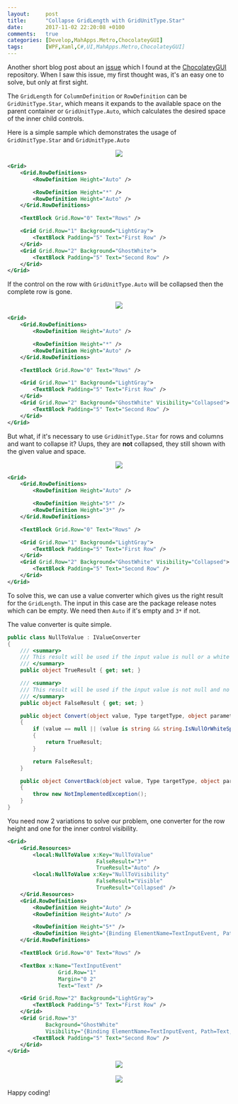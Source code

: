 ```yaml
---
layout:     post
title:      "Collapse GridLength with GridUnitType.Star"
date:       2017-11-02 22:20:08 +0100
comments:   true
categories: [Develop,MahApps.Metro,ChocolateyGUI]
tags:       [WPF,Xaml,C#,UI,MahApps.Metro,ChocolateyGUI]
---
```


Another short blog post about an [issue](https://github.com/chocolatey/ChocolateyGUI/issues/501) which I found at the [ChocolateyGUI](https://github.com/chocolatey/ChocolateyGUI) repository. When I saw this issue, my first thought was, it's an easy one to solve, but only at first sight.

The `GridLength` for `ColumnDefinition` or `RowDefinition` can be `GridUnitType.Star`, which means it expands to the available space on the parent container or `GridUnitType.Auto`, which calculates the desired space of the inner child controls.

Here is a simple sample which demonstrates the usage of `GridUnitType.Star` and `GridUnitType.Auto`

<div align="center">
    <img src="{{ site.url }}/images/gridlength01.png">
</div>

```xml
<Grid>
    <Grid.RowDefinitions>
        <RowDefinition Height="Auto" />

        <RowDefinition Height="*" />
        <RowDefinition Height="Auto" />
    </Grid.RowDefinitions>

    <TextBlock Grid.Row="0" Text="Rows" />

    <Grid Grid.Row="1" Background="LightGray">
        <TextBlock Padding="5" Text="First Row" />
    </Grid>
    <Grid Grid.Row="2" Background="GhostWhite">
        <TextBlock Padding="5" Text="Second Row" />
    </Grid>
</Grid>
```

If the control on the row with `GridUnitType.Auto` will be collapsed then the complete row is gone.

<div align="center">
    <img src="{{ site.url }}/images/gridlength02.png">
</div>

```xml
<Grid>
    <Grid.RowDefinitions>
        <RowDefinition Height="Auto" />

        <RowDefinition Height="*" />
        <RowDefinition Height="Auto" />
    </Grid.RowDefinitions>

    <TextBlock Grid.Row="0" Text="Rows" />

    <Grid Grid.Row="1" Background="LightGray">
        <TextBlock Padding="5" Text="First Row" />
    </Grid>
    <Grid Grid.Row="2" Background="GhostWhite" Visibility="Collapsed">
        <TextBlock Padding="5" Text="Second Row" />
    </Grid>
</Grid>
```

But what, if it's necessary to use `GridUnitType.Star` for rows and columns and want to collapse it? Uups, they are **not** collapsed, they still shown with the given value and space.

<div align="center">
    <img src="{{ site.url }}/images/gridlength03.png">
</div>

```xml
<Grid>
    <Grid.RowDefinitions>
        <RowDefinition Height="Auto" />

        <RowDefinition Height="5*" />
        <RowDefinition Height="3*" />
    </Grid.RowDefinitions>

    <TextBlock Grid.Row="0" Text="Rows" />

    <Grid Grid.Row="1" Background="LightGray">
        <TextBlock Padding="5" Text="First Row" />
    </Grid>
    <Grid Grid.Row="2" Background="GhostWhite" Visibility="Collapsed">
        <TextBlock Padding="5" Text="Second Row" />
    </Grid>
</Grid>
```

To solve this, we can use a value converter which gives us the right result for the `GridLength`. The input in this case are the package release notes which can be empty. We need then `Auto` if it's empty and `3*` if not.

The value converter is quite simple.

```csharp
public class NullToValue : IValueConverter
{
    /// <summary>
    /// This result will be used if the input value is null or a white space string.
    /// </summary>
    public object TrueResult { get; set; }

    /// <summary>
    /// This result will be used if the input value is not null and no a white space string.
    /// </summary>
    public object FalseResult { get; set; }

    public object Convert(object value, Type targetType, object parameter, CultureInfo culture)
    {
        if (value == null || (value is string && string.IsNullOrWhiteSpace((string)value)))
        {
            return TrueResult;
        }

        return FalseResult;
    }

    public object ConvertBack(object value, Type targetType, object parameter, CultureInfo culture)
    {
        throw new NotImplementedException();
    }
}
```

You need now 2 variations to solve our problem, one converter for the row height and one for the inner control visibility.

```xml
<Grid>
    <Grid.Resources>
        <local:NullToValue x:Key="NullToValue"
                            FalseResult="3*"
                            TrueResult="Auto" />
        <local:NullToValue x:Key="NullToVisibility"
                            FalseResult="Visible"
                            TrueResult="Collapsed" />
    </Grid.Resources>
    <Grid.RowDefinitions>
        <RowDefinition Height="Auto" />
        <RowDefinition Height="Auto" />

        <RowDefinition Height="5*" />
        <RowDefinition Height="{Binding ElementName=TextInputEvent, Path=Text, Converter={StaticResource NullToValue}}" />
    </Grid.RowDefinitions>

    <TextBlock Grid.Row="0" Text="Rows" />

    <TextBox x:Name="TextInputEvent"
                Grid.Row="1"
                Margin="0 2"
                Text="Text" />

    <Grid Grid.Row="2" Background="LightGray">
        <TextBlock Padding="5" Text="First Row" />
    </Grid>
    <Grid Grid.Row="3"
            Background="GhostWhite"
            Visibility="{Binding ElementName=TextInputEvent, Path=Text, Converter={StaticResource NullToVisibility}}">
        <TextBlock Padding="5" Text="Second Row" />
    </Grid>
</Grid>
```

<div align="center">
    <img src="{{ site.url }}/images/gridlength04.png">
    <br />
    <br />
    <img src="{{ site.url }}/images/gridlength05.png">
</div>

Happy coding!
